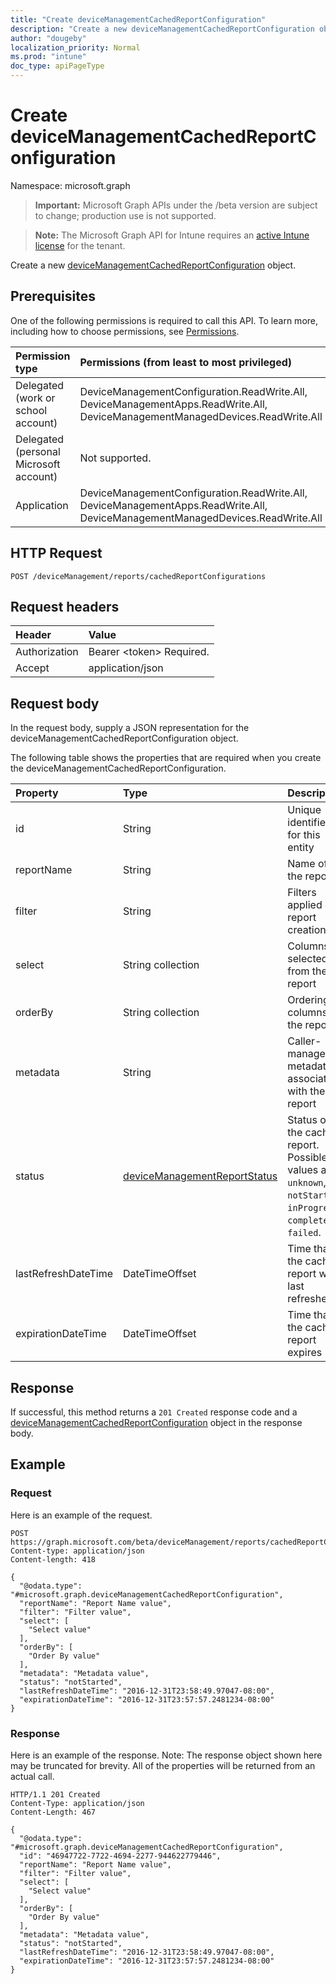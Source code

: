 ```yaml
---
title: "Create deviceManagementCachedReportConfiguration"
description: "Create a new deviceManagementCachedReportConfiguration object."
author: "dougeby"
localization_priority: Normal
ms.prod: "intune"
doc_type: apiPageType
---
```


# Create deviceManagementCachedReportConfiguration

Namespace: microsoft.graph

> **Important:** Microsoft Graph APIs under the /beta version are subject to change; production use is not supported.

> **Note:** The Microsoft Graph API for Intune requires an [active Intune license](https://go.microsoft.com/fwlink/?linkid=839381) for the tenant.

Create a new [deviceManagementCachedReportConfiguration](../resources/intune-reporting-devicemanagementcachedreportconfiguration.md) object.

## Prerequisites
One of the following permissions is required to call this API. To learn more, including how to choose permissions, see [Permissions](/graph/permissions-reference).

|Permission type|Permissions (from least to most privileged)|
|:---|:---|
|Delegated (work or school account)|DeviceManagementConfiguration.ReadWrite.All, DeviceManagementApps.ReadWrite.All, DeviceManagementManagedDevices.ReadWrite.All|
|Delegated (personal Microsoft account)|Not supported.|
|Application|DeviceManagementConfiguration.ReadWrite.All, DeviceManagementApps.ReadWrite.All, DeviceManagementManagedDevices.ReadWrite.All|

## HTTP Request
<!-- {
  "blockType": "ignored"
}
-->
``` http
POST /deviceManagement/reports/cachedReportConfigurations
```

## Request headers
|Header|Value|
|:---|:---|
|Authorization|Bearer &lt;token&gt; Required.|
|Accept|application/json|

## Request body
In the request body, supply a JSON representation for the deviceManagementCachedReportConfiguration object.

The following table shows the properties that are required when you create the deviceManagementCachedReportConfiguration.

|Property|Type|Description|
|:---|:---|:---|
|id|String|Unique identifier for this entity|
|reportName|String|Name of the report|
|filter|String|Filters applied on report creation.|
|select|String collection|Columns selected from the report|
|orderBy|String collection|Ordering of columns in the report|
|metadata|String|Caller-managed metadata associated with the report|
|status|[deviceManagementReportStatus](../resources/intune-reporting-devicemanagementreportstatus.md)|Status of the cached report. Possible values are: `unknown`, `notStarted`, `inProgress`, `completed`, `failed`.|
|lastRefreshDateTime|DateTimeOffset|Time that the cached report was last refreshed|
|expirationDateTime|DateTimeOffset|Time that the cached report expires|



## Response
If successful, this method returns a `201 Created` response code and a [deviceManagementCachedReportConfiguration](../resources/intune-reporting-devicemanagementcachedreportconfiguration.md) object in the response body.

## Example

### Request
Here is an example of the request.
``` http
POST https://graph.microsoft.com/beta/deviceManagement/reports/cachedReportConfigurations
Content-type: application/json
Content-length: 418

{
  "@odata.type": "#microsoft.graph.deviceManagementCachedReportConfiguration",
  "reportName": "Report Name value",
  "filter": "Filter value",
  "select": [
    "Select value"
  ],
  "orderBy": [
    "Order By value"
  ],
  "metadata": "Metadata value",
  "status": "notStarted",
  "lastRefreshDateTime": "2016-12-31T23:58:49.97047-08:00",
  "expirationDateTime": "2016-12-31T23:57:57.2481234-08:00"
}
```

### Response
Here is an example of the response. Note: The response object shown here may be truncated for brevity. All of the properties will be returned from an actual call.
``` http
HTTP/1.1 201 Created
Content-Type: application/json
Content-Length: 467

{
  "@odata.type": "#microsoft.graph.deviceManagementCachedReportConfiguration",
  "id": "46947722-7722-4694-2277-944622779446",
  "reportName": "Report Name value",
  "filter": "Filter value",
  "select": [
    "Select value"
  ],
  "orderBy": [
    "Order By value"
  ],
  "metadata": "Metadata value",
  "status": "notStarted",
  "lastRefreshDateTime": "2016-12-31T23:58:49.97047-08:00",
  "expirationDateTime": "2016-12-31T23:57:57.2481234-08:00"
}
```




